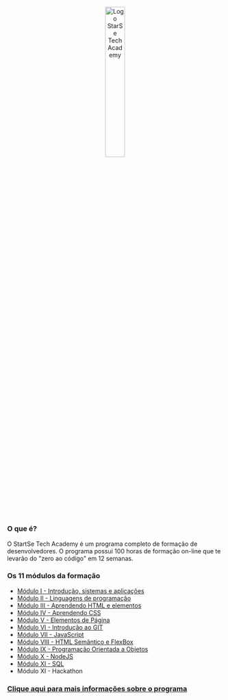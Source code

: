<div align="center">
  <br>
  <img src="https://user-images.githubusercontent.com/99208505/167872020-344925cf-cd4b-4c48-864d-0951e792cc72.png" width="30%" alt="Logo StarSe Tech Academy">
  <h1></h1>
</div>

<div>
  <h3>O que é?</h3>
  <p>O StartSe Tech Academy é um programa completo de formação de desenvolvedores. O programa possui 100 horas de formação on-line que te levarão do "zero ao código" em 12 semanas.</p>
  
  <h3>Os 11 módulos da formação</h3>
  <ul>
    <li><a href="./Módulo I - Introdução, sistemas e aplicações">Módulo I - Introdução, sistemas e aplicações</a></li>
    <li><a href="./Módulo II - Linguagens de programação">Módulo II - Linguagens de programação</a></li>
    <li><a href="./Módulo III - Aprendendo HTML e elementos">Módulo III - Aprendendo HTML e elementos</a></li>
    <li><a href="./Módulo IV - Aprendendo CSS (Cascading Style Sheets)">Módulo IV - Aprendendo CSS</a></li>
    <li><a href="./Módulo V - Elementos da página">Módulo V - Elementos de Página</a></li>
    <li><a href="./Módulo VI - Introdução ao GIT">Módulo VI - Introdução ao GIT</a></li>
    <li><a href="./Módulo VII - JavaScript">Módulo VII - JavaScript</a></li>
    <li><a href="./Módulo VIII - HTML Semântico e FlexBox">Módulo VIII - HTML Semântico e FlexBox</a></li>
    <li><a href="./Módulo IX - Programação Orientada a Objetos">Módulo IX - Programação Orientada a Objetos</a></li>
    <li><a href="./Módulo X - NodeJS">Módulo X - NodeJS</a></li>
    <li><a href="./Módulo XI - SQL">Módulo XI - SQL</a></li>
    <li>Módulo XI - Hackathon</li>
  </ul>
  
  ### [Clique aqui para mais informações sobre o programa](https://www.startse.com/techacademy/)
</div>
